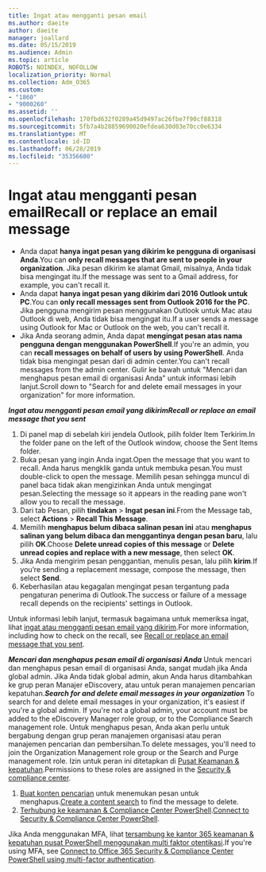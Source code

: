 ```yaml
---
title: Ingat atau mengganti pesan email
ms.author: daeite
author: daeite
manager: joallard
ms.date: 05/15/2019
ms.audience: Admin
ms.topic: article
ROBOTS: NOINDEX, NOFOLLOW
localization_priority: Normal
ms.collection: Adm_O365
ms.custom:
- "1860"
- "9000260"
ms.assetid: ''
ms.openlocfilehash: 170fbd632f0289a45d9497ac26fbe7f90cf88318
ms.sourcegitcommit: 5fb7a4b28859690020efdea630d03e70cc0e6334
ms.translationtype: MT
ms.contentlocale: id-ID
ms.lasthandoff: 06/28/2019
ms.locfileid: "35356600"
---
```

# <a name="recall-or-replace-an-email-message"></a><span data-ttu-id="f4c06-102">Ingat atau mengganti pesan email</span><span class="sxs-lookup"><span data-stu-id="f4c06-102">Recall or replace an email message</span></span>

- <span data-ttu-id="f4c06-103">Anda dapat **hanya ingat pesan yang dikirim ke pengguna di organisasi Anda**.</span><span class="sxs-lookup"><span data-stu-id="f4c06-103">You can **only recall messages that are sent to people in your organization**.</span></span> <span data-ttu-id="f4c06-104">Jika pesan dikirim ke alamat Gmail, misalnya, Anda tidak bisa mengingat itu.</span><span class="sxs-lookup"><span data-stu-id="f4c06-104">If the message was sent to a Gmail address, for example, you can't recall it.</span></span>
- <span data-ttu-id="f4c06-105">Anda dapat **hanya ingat pesan yang dikirim dari 2016 Outlook untuk PC**.</span><span class="sxs-lookup"><span data-stu-id="f4c06-105">You can **only recall messages sent from Outlook 2016 for the PC**.</span></span> <span data-ttu-id="f4c06-106">Jika pengguna mengirim pesan menggunakan Outlook untuk Mac atau Outlook di web, Anda tidak bisa mengingat itu.</span><span class="sxs-lookup"><span data-stu-id="f4c06-106">If a user sends a message using Outlook for Mac or Outlook on the web, you can't recall it.</span></span>
- <span data-ttu-id="f4c06-107">Jika Anda seorang admin, Anda dapat **mengingat pesan atas nama pengguna dengan menggunakan PowerShell**.</span><span class="sxs-lookup"><span data-stu-id="f4c06-107">If you're an admin, you can **recall messages on behalf of users by using PowerShell**.</span></span> <span data-ttu-id="f4c06-108">Anda tidak bisa mengingat pesan dari di admin center.</span><span class="sxs-lookup"><span data-stu-id="f4c06-108">You can't recall messages from the admin center.</span></span> <span data-ttu-id="f4c06-109">Gulir ke bawah untuk "Mencari dan menghapus pesan email di organisasi Anda" untuk informasi lebih lanjut.</span><span class="sxs-lookup"><span data-stu-id="f4c06-109">Scroll down to "Search for and delete email messages in your organization" for more information.</span></span>

<span data-ttu-id="f4c06-110">***Ingat atau mengganti pesan email yang dikirim***</span><span class="sxs-lookup"><span data-stu-id="f4c06-110">***Recall or replace an email message that you sent***</span></span>

1. <span data-ttu-id="f4c06-111">Di panel map di sebelah kiri jendela Outlook, pilih folder Item Terkirim.</span><span class="sxs-lookup"><span data-stu-id="f4c06-111">In the folder pane on the left of the Outlook window, choose the Sent Items folder.</span></span>
2. <span data-ttu-id="f4c06-112">Buka pesan yang ingin Anda ingat.</span><span class="sxs-lookup"><span data-stu-id="f4c06-112">Open the message that you want to recall.</span></span> <span data-ttu-id="f4c06-113">Anda harus mengklik ganda untuk membuka pesan.</span><span class="sxs-lookup"><span data-stu-id="f4c06-113">You must double-click to open the message.</span></span> <span data-ttu-id="f4c06-114">Memilih pesan sehingga muncul di panel baca tidak akan mengizinkan Anda untuk mengingat pesan.</span><span class="sxs-lookup"><span data-stu-id="f4c06-114">Selecting the message so it appears in the reading pane won't allow you to recall the message.</span></span>
3. <span data-ttu-id="f4c06-115">Dari tab Pesan, pilih **tindakan** > **Ingat pesan ini**.</span><span class="sxs-lookup"><span data-stu-id="f4c06-115">From the Message tab, select **Actions** > **Recall This Message**.</span></span>
4. <span data-ttu-id="f4c06-116">Memilih **menghapus belum dibaca salinan pesan ini** atau **menghapus salinan yang belum dibaca dan menggantinya dengan pesan baru**, lalu pilih **OK**.</span><span class="sxs-lookup"><span data-stu-id="f4c06-116">Choose **Delete unread copies of this message** or **Delete unread copies and replace with a new message**, then select **OK**.</span></span>
5. <span data-ttu-id="f4c06-117">Jika Anda mengirim pesan penggantian, menulis pesan, lalu pilih **kirim**.</span><span class="sxs-lookup"><span data-stu-id="f4c06-117">If you’re sending a replacement message, compose the message, then select **Send**.</span></span>
6. <span data-ttu-id="f4c06-118">Keberhasilan atau kegagalan mengingat pesan tergantung pada pengaturan penerima di Outlook.</span><span class="sxs-lookup"><span data-stu-id="f4c06-118">The success or failure of a message recall depends on the recipients' settings in Outlook.</span></span>

<span data-ttu-id="f4c06-119">Untuk informasi lebih lanjut, termasuk bagaimana untuk memeriksa ingat, lihat [ingat atau mengganti pesan email yang dikirim](https://support.office.com/article/35027f88-d655-4554-b4f8-6c0729a723a0).</span><span class="sxs-lookup"><span data-stu-id="f4c06-119">For more information, including how to check on the recall, see [Recall or replace an email message that you sent](https://support.office.com/article/35027f88-d655-4554-b4f8-6c0729a723a0).</span></span>

<span data-ttu-id="f4c06-120">***Mencari dan menghapus pesan email di organisasi Anda*** Untuk mencari dan menghapus pesan email di organisasi Anda, sangat mudah jika Anda global admin. Jika Anda tidak global admin, akun Anda harus ditambahkan ke grup peran Manajer eDiscovery, atau untuk peran manajemen pencarian kepatuhan.</span><span class="sxs-lookup"><span data-stu-id="f4c06-120">***Search for and delete email messages in your organization*** To search for and delete email messages in your organization, it's easiest if you're a global admin. If you're not a global admin, your account must be added to the eDiscovery Manager role group, or to the Compliance Search management role.</span></span> <span data-ttu-id="f4c06-121">Untuk menghapus pesan, Anda akan perlu untuk bergabung dengan grup peran manajemen organisasi atau peran manajemen pencarian dan pembersihan.</span><span class="sxs-lookup"><span data-stu-id="f4c06-121">To delete messages, you'll need to join the Organization Management role group or the Search and Purge management role.</span></span> <span data-ttu-id="f4c06-122">Izin untuk peran ini ditetapkan di [Pusat Keamanan & kepatuhan](https://protection.office.com/).</span><span class="sxs-lookup"><span data-stu-id="f4c06-122">Permissions to these roles are assigned in the [Security & compliance center](https://protection.office.com/).</span></span>

1. <span data-ttu-id="f4c06-123">[Buat konten pencarian](https://docs.microsoft.com/office365/securitycompliance/content-search) untuk menemukan pesan untuk menghapus.</span><span class="sxs-lookup"><span data-stu-id="f4c06-123">[Create a content search](https://docs.microsoft.com/office365/securitycompliance/content-search) to find the message to delete.</span></span>
2. <span data-ttu-id="f4c06-124">[Terhubung ke keamanan & Compliance Center PowerShell](https://docs.microsoft.com/powershell/exchange/office-365-scc/connect-to-scc-powershell/connect-to-scc-powershell?view=exchange-ps).</span><span class="sxs-lookup"><span data-stu-id="f4c06-124">[Connect to Security & Compliance Center PowerShell](https://docs.microsoft.com/powershell/exchange/office-365-scc/connect-to-scc-powershell/connect-to-scc-powershell?view=exchange-ps).</span></span> 

<span data-ttu-id="f4c06-125">Jika Anda menggunakan MFA, lihat [tersambung ke kantor 365 keamanan & kepatuhan pusat PowerShell menggunakan multi faktor otentikasi](https://docs.microsoft.com/powershell/exchange/office-365-scc/connect-to-scc-powershell/mfa-connect-to-scc-powershell?view=exchange-ps).</span><span class="sxs-lookup"><span data-stu-id="f4c06-125">If you're using MFA, see [Connect to Office 365 Security & Compliance Center PowerShell using multi-factor authentication](https://docs.microsoft.com/powershell/exchange/office-365-scc/connect-to-scc-powershell/mfa-connect-to-scc-powershell?view=exchange-ps).</span></span> 
